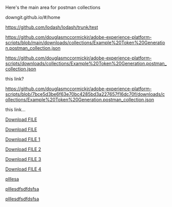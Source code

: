Here's the main area for postman collections

downgit.github.io/#/home

https://github.com/lodash/lodash/trunk/test

https://github.com/douglasmccormickjr/adobe-experience-platform-scripts/blob/main/downloads/collections/Example%20Token%20Generation.postman_collection.json

https://github.com/douglasmccormickjr/adobe-experience-platform-scripts/downloads/collections/Example%20Token%20Generation.postman_collection.json

this link?

https://github.com/douglasmccormickjr/adobe-experience-platform-scripts/blob/7bce5d3be6f63e70bc4285bd3a227657f16dc70f/downloads/collections/Example%20Token%20Generation.postman_collection.json

this link...

<a id="raw-url" href="https://raw.githubusercontent.com/github-username/project/master/filename">Download FILE</a>

<a id="raw-url" href="https://github.com/douglasmccormickjr/adobe-experience-platform-scripts/blob/7bce5d3be6f63e70bc4285bd3a227657f16dc70f/downloads/collections/Example%20Token%20Generation.postman_collection.json">Download FILE</a>

<a id="raw-url" href="https://raw.githubusercontent.com/douglasmccormickjr/adobe-experience-platform-scripts/downloads/collections/Example%20Token%20Generation.postman_collection.json">Download FILE 1</a>

<a id="raw-url" href="https://raw.githubusercontent.com/douglasmccormickjr/adobe-experience-platform-scripts/project/master/downloads/collections/Example%20Token%20Generation.postman_collection.json">Download FILE 2</a>

<a id="raw-url" href="https://github.com/douglasmccormickjr/adobe-experience-platform-scripts/downloads/collections/Example%20Token%20Generation.postman_collection.json">Download FILE 3</a>


<a id="raw-url" href="https://github.com/douglasmccormickjr/adobe-experience-platform-scripts/blob/main/downloads/collections/Example%20Token%20Generation.postman_collection.json">Download FILE 4</a>


<a href="https://raw.githubusercontent.com/douglasmccormickjr/adobe-experience-platform-scripts/main/downloads/collections/Example%20Token%20Generation.postman_collection.json" download>plllesa</a>

<a href="https://raw.githubusercontent.com/douglasmccormickjr/adobe-experience-platform-scripts/main/downloads/collections/Example%20Token%20Generation.postman_collection.json" download="sdfsxdf.josn">plllesdfsdfdsfsa</a>

<a href="https://raw.githubusercontent.com/douglasmccormickjr/adobe-experience-platform-scripts/main/downloads/collections/Example%20Token%20Generation.postman_collection.json" download="filename:sdfsxdf.josn">plllesdfsdfdsfsa</a>

